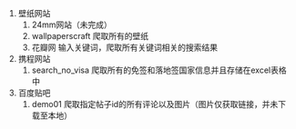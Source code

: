 1. 壁纸网站 
   1. 24mm网站（未完成）
   2. wallpaperscraft
      爬取所有的壁纸
   3. 花瓣网
      输入关键词，爬取所有关键词相关的搜索结果
2. 携程网站
   1. search_no_visa
      爬取所有的免签和落地签国家信息并且存储在excel表格中
3. 百度贴吧
   1. demo01
      爬取指定帖子id的所有评论以及图片（图片仅获取链接，并未下载至本地）
